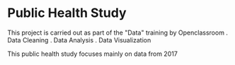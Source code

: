 # Public Health Study
This project is carried out as part of the "Data" training by Openclassroom
. Data Cleaning 
. Data Analysis
. Data Visualization


This public health study focuses mainly on data from 2017
